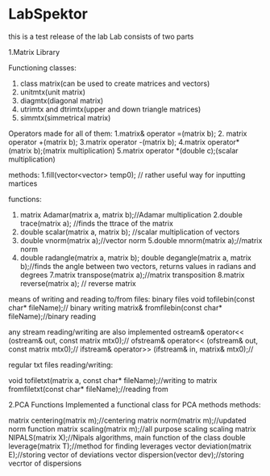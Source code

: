 # LabSpektor
 this is a test release of the lab
 Lab consists of two parts
 
 1.Matrix Library

Functioning classes:
1. class matrix(can be used to create matrices and vectors)
2. unitmtx(unit matrix)
3. diagmtx(diagonal matrix)
4. utrimtx and dtrimtx(upper and down triangle matrices)
5. simmtx(simmetrical matrix)

Operators made for all of them:
1.matrix& operator =(matrix b);
2.	matrix operator +(matrix b);
	3.matrix operator -(matrix b);
	4.matrix operator* (matrix b);(matrix multiplication)
	5.matrix operator *(double c);(scalar multiplication)

methods:
1.fill(vector<vector<double>> temp0); // rather useful way for inputting martices
 
functions:
 1. matrix Adamar(matrix a, matrix b);//Adamar multiplication
 2.double trace(matrix a); //finds the ttrace of the matrix
 3. double scalar(matrix a, matrix b); //scalar multiplication of vectors
4. double vnorm(matrix a);//vector norm
 5.double mnorm(matrix a);//matrix norm
 6. double radangle(matrix a, matrix b); double degangle(matrix a, matrix b);//finds the angle between two vectors, returns values in radians and degrees
 7.matrix transpose(matrix a);//matrix transposition
 8.matrix reverse(matrix a); // reverse matrix
 
 means of writing and reading to/from files:
 binary files
 void tofilebin(const char* fileName);// binary writing
	matrix& fromfilebin(const char* fileName);//binary reading
 
 any stream reading/writing are also implemented
 ostream& operator<< (ostream& out, const matrix mtx0);//
	ofstream& operator<< (ofstream& out, const matrix mtx0);//
	ifstream& operator>> (ifstream& in, matrix& mtx0);//
 
 regular txt files reading/writing:
	
 void tofiletxt(matrix a, const char* fileName);//writing to
 matrix fromfiletxt(const char* fileName);//reading from
 
2.PCA Functions
 Implemented a functional class for PCA methods
 methods:
	
 matrix centering(matrix m);//centering
matrix norm(matrix m);//updated norm function
	matrix scaling(matrix m);//all purpose scaling scaling
	matrix NIPALS(matrix X);//Nipals algorithms, main function of the class
	double leverage(matrix T);//method for finding leverages
	vector<double> deviation(matrix E);//storing vector of deviations
	vector<double> dispersion(vector<double> dev);//storing vecrtor of dispersions
